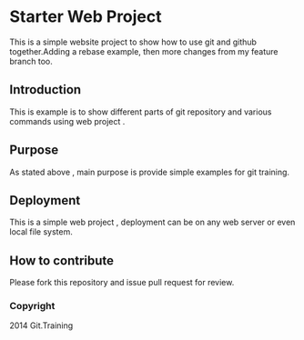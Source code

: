 # Starter Web Project
 
This is a simple website project to show how to use git and github together.Adding a rebase example, then more changes from my feature branch too.

## Introduction

This is example is to show different parts of git repository and various commands using web project .

## Purpose

As stated above , main purpose is provide simple examples for git training.

## Deployment

This is a simple web project , deployment can be on any web server or even local file system.

## How to contribute

Please fork this repository and issue pull request for review.

### Copyright
 
2014 Git.Training
